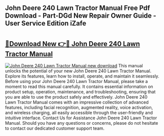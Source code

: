 ## John Deere 240 Lawn Tractor Manual Free Pdf Download - Part-DGd New Repair Owner Guide - User Service Edition iZafe

# <h2><a href="http://bc14909.oget.top/?id=John+Deere+240+Lawn+Tractor+Manual">🔗Download New 👉🔴 John Deere 240 Lawn Tractor Manual</a></h2>

[![John Deere 240 Lawn Tractor Manual new download](https://i.imgur.com/5g1atiW.png)](http://bc14909.oget.top/?id=John+Deere+240+Lawn+Tractor+Manual)
This manual unlocks the potential of your new John Deere 240 Lawn Tractor Manual. Explore its features, learn how to install, operate, and maintain it seamlessly. Before using your John Deere 240 Lawn Tractor Manual, please take a moment to read this manual carefully. It contains essential information on product setup, operation, maintenance, and troubleshooting, ensuring that you are able to use the product safely and effectively. John Deere 240 Lawn Tractor Manual comes with an impressive collection of advanced features, including facial recognition, augmented reality, voice activation, and wireless charging, all easily accessible through the user-friendly and intuitive interface. Contact Us for Assistance John Deere 240 Lawn Tractor Manual. Should you have any questions or concerns, please do not hesitate to contact our dedicated customer support team.
